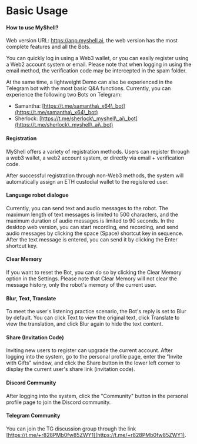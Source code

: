 # Basic Usage

#### How to use MyShell?

Web version URL: https://app.myshell.ai, the web version has the most complete features and all the Bots.

You can quickly log in using a Web3 wallet, or you can easily register using a Web2 account system or email. Please note that when logging in using the email method, the verification code may be intercepted in the spam folder.

At the same time, a lightweight Demo can also be experienced in the Telegram bot with the most basic Q&A functions. Currently, you can experience the following two Bots on Telegram:

* Samantha: [https://t.me/samantha\_x64\_bot](https://t.me/samantha\_x64\_bot)
* Sherlock: [https://t.me/sherlock\_myshell\_ai\_bot](https://t.me/sherlock\_myshell\_ai\_bot)

#### Registration

MyShell offers a variety of registration methods. Users can register through a web3 wallet, a web2 account system, or directly via email + verification code.

After successful registration through non-Web3 methods, the system will automatically assign an ETH custodial wallet to the registered user.

#### Language robot dialogue

Currently, you can send text and audio messages to the robot. The maximum length of text messages is limited to 500 characters, and the maximum duration of audio messages is limited to 90 seconds. In the desktop web version, you can start recording, end recording, and send audio messages by clicking the space (Space) shortcut key in sequence. After the text message is entered, you can send it by clicking the Enter shortcut key.

#### Clear Memory

If you want to reset the Bot, you can do so by clicking the Clear Memory option in the Settings. Please note that Clear Memory will not clear the message history, only the robot's memory of the current user.

#### Blur, Text, Translate

To meet the user's listening practice scenario, the Bot's reply is set to Blur by default. You can click Text to view the original text, click Translate to view the translation, and click Blur again to hide the text content.

#### Share (Invitation Code)

Inviting new users to register can upgrade the current account. After logging into the system, go to the personal profile page, enter the "Invite with Gifts" window, and click the Share button in the lower left corner to display the current user's share link (invitation code).

#### Discord Community

After logging into the system, click the "Community" button in the personal profile page to join the Discord community.

#### Telegram Community

You can join the TG discussion group through the link [https://t.me/+r828PMb0fw85ZWY1](https://t.me/+r828PMb0fw85ZWY1).